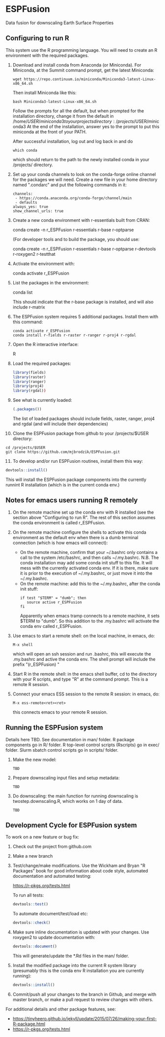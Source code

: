 # ESPFusion
Data fusion for downscaling Earth Surface Properties

## Configuring to run R

This system use the R programming language.  You will need to
create an R environment with the required packages.

1. Download and install conda from Anaconda (or Miniconda). For
   Miniconda, at the Summit command prompt, get the latest Miniconda:

   ```
   wget https://repo.continuum.io/miniconda/Miniconda3-latest-Linux-x86_64.sh
   ```

   Then install Miniconda like this:

   ```
   bash Miniconda3-latest-Linux-x86_64.sh
   ```

   Follow the prompts for all the default, but when prompted for the installation
   directory, change it from the default in /home/$USER/miniconda3 to your
   projects directory:  /projects/$USER/miniconda3
   At the end of the installation, answer yes to the prompt to put this miniconda
   at the front of your PATH.

   After successful installation, log out and log back in and do

   ```
   which conda
   ```

   which should return to the path to the newly installed conda in your /projects/
   directory.

2. Set up your conda channels to look on the conda-forge online channel for the
   packages we will need.  Create a new file in your home directory named ".condarc" and
   put the following commands in it:

   ```
   channels:
    - https://conda.anaconda.org/conda-forge/channel/main
    - defaults
   always_yes: true
   show_channel_urls: true
   ```
   
3. Create a new conda environment with r-essentials built from
   CRAN:
   
   conda create -n r_ESPFusion r-essentials r-base r-optparse

   (For developer tools and to build the package, you should use:
   
   conda create -n r_ESPFusion r-essentials r-base r-optparse r-devtools r-roxygen2 r-testthat
   
4. Activate the environment with:

   conda activate r_ESPFusion
   
5. List the packages in the environment:

   conda list
   
   This should indicate that the r-base package is installed, and
   will also include r-matrix
   
6. The ESPFusion system requires 5 additional packages. Install
   them with this command:

   ```
   conda activate r_ESPFusion
   conda install r-fields r-raster r-ranger r-proj4 r-rgdal
   ```
   
7. Open the R interactive interface:

   R
   
8. Load the required packages:

   ```R
   library(fields)
   library(raster)
   library(ranger)
   library(proj4)
   library(rgdal))
   ```
   
9. See what is currently loaded:

   ```R
   (.packages())
   ```
   
   The list of loaded packages should include fields, raster,
   ranger, proj4 and rgdal (and will include their dependencies)

10. Clone the ESPFusion package from github to your /projects/$USER directory:

   ```
   cd /projects/$USER
   git clone https://github.com/mjbrodzik/ESPFusion.git
   ```

11. To develop and/or run ESPFusion routines, install them this way:

   ```R
   devtools::install()
   ```

   This will install the ESPFusion package components into the
   currently runnint R installation (which is in the current conda env.)
   
## Notes for emacs users running R remotely

1. On the remote machine set up the conda env with R installed (see the
   section above "Configuring to run R". The rest of this section
   assumes the conda environment is called r_ESPFusion.

2. On the remote machine configure the shells to activate this conda environment
   as the default env when there is a dumb terminal connection (which is how
   emacs will connect):
   * On the remote machine, confirm that your ~/.bashrc only contains a
     call to the system /etc/bashrc, and then calls ~/.my.bashrc. N.B.
     The conda installation may add some conda init stuff to this file. It will
     mess with the currently activated conda env. If it is there, make sure
     it is prior to the execution of ~/.my.bashrc, or just move it into the
     ~/.my.bashrc.
   * On the remote machine: add this to the ~/.my.bashrc, after the conda
     init stuff:
     ```
     if test "$TERM" = "dumb"; then
        source active r_ESPFusion
     fi
     ```
     Apparently when emacs tramp connects to a remote machine, it sets
     $TERM to "dumb".  So this addition to the .my.bashrc will activate
     the conda env called r_ESPFusion.
     
3. Use emacs to start a remote shell: on the local machine, in emacs, do:
   ```
   M-x shell
   ```
   which will open an ssh session and run .bashrc, this will execute
   the .my.bashrc and active the conda env. The shell prompt will include
   the prefix "(r_ESPFusion) <your other prompt stuff here>"

4. Start R in the remote shell: in the emacs shell buffer, cd to the directory
   with your R scripts, and type "R" at the command prompt.
   This is a remote R session.

5. Connect your emacs ESS session to the remote R session: in emacs, do:
   ```
   M-x ess-remote<ret><ret>
   ```
   this connects emacs to your remote R session.
   

## Running the ESPFusion system

Details here TBD.  See documentation in man/ folder.  R package
components go in R/ folder. R top-level control scripts
(Rscripts) go in exec/ folder. Slurm sbatch control scripts go in
scripts/ folder.

1. Make the new model:

   ```TBD```

2. Prepare downscaling input files and setup metadata:

   ```TBD```

3. Do downscaling: the main function for running downscaling is
   twostep.downscaling.R, which works on 1 day of data.

   ```TBD```

## Development Cycle for ESPFusion system

To work on a new feature or bug fix:

1. Check out the project from github.com

2. Make a new branch

3. Test/change/make modifications. Use the Wickham and Bryan "R Packages"
   book for good information about code style, automated documentation and
   automated testing:

   https://r-pkgs.org/tests.html

   To run all tests:

   ```R
   devtools::test()
   ```

   To automate document/test/load etc:

   ```R
   devtools::check()
   ```

4. Make sure inline documentation is updated with your changes.
   Use roxygen2 to update documentation with:

   ```R
   devtools::document()
   ```

   This will generate/update the *.Rd files in the man/ folder.
   
5. Install the modified package into the current R system library
   (presumably this is the conda env R installation you are currently
   running):

   ```R
   devtools::install()
   ```

6. Commit/push all your changes to the branch in Github, and
   merge with master branch, or make a pull request to review
   changes with others.
   
For additional details and other package features, see:

* https://tinyheero.github.io/jekyll/update/2015/07/26/making-your-first-R-package.html
* https://r-pkgs.org/tests.html

